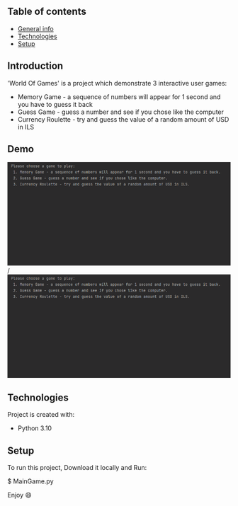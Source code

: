 ## Table of contents
* [General info](#general-info)
* [Technologies](#technologies)
* [Setup](#setup)

## Introduction 
'World Of Games' is a project which demonstrate 3 interactive user games:
* Memory Game - a sequence of numbers will appear for 1 second and you have to
guess it back
* Guess Game - guess a number and see if you chose like the computer
* Currency Roulette - try and guess the value of a random amount of USD in ILS

## Demo
![Alt text](Demo.gif) / ![](Demo.gif)
	
## Technologies
Project is created with:
* Python 3.10
	
## Setup
To run this project, Download it locally and Run:

$ MainGame.py


Enjoy :smile: 

